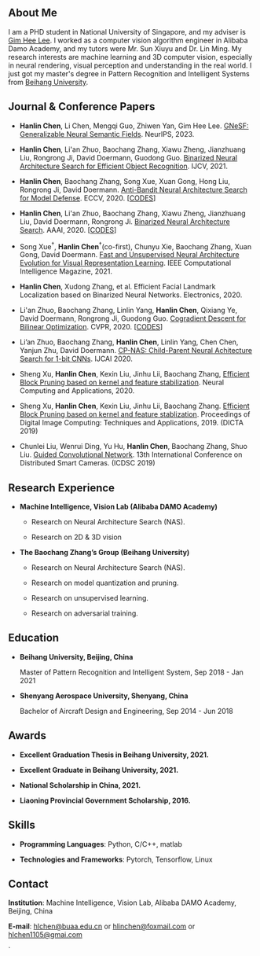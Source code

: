 

## About Me

I am a PHD student in National University of Singapore, and my adviser is [Gim Hee Lee](https://www.comp.nus.edu.sg/~leegh/). I worked as a computer vision algorithm engineer in Alibaba Damo Academy, and my tutors were Mr. Sun Xiuyu and Dr. Lin Ming. My research interests are machine learning and 3D computer vision, especially in neural rendering, visual perception and understanding in the real world. I just got my master's degree in Pattern Recognition and Intelligent Systems from [Beihang University](https://ev.buaa.edu.cn).

<!-- I am currently a computer vision algorithm engineer Alibaba DAMO Academy, and my mentor is Xiuyu Sun and Dr. Ming Lin. My research interests are in machine learning and computer vision, especially in neural architecture search (NAS) and 3D vision. I just obtained my master degree in pattern recognition and intelligent system from [Beihang University](https://www.buaa.edu.cn), searching for NAS. And my supervisor is Prof. [Baochang Zhang](https://scholar.google.com/citations?user=WH0J_34AAAAJ&hl=en). -->

## Journal & Conference Papers

- **Hanlin Chen**, Li Chen, Mengqi Guo, Zhiwen Yan, Gim Hee Lee. [GNeSF: Generalizable Neural Semantic Fields](https://arxiv.org/pdf/2310.15712.pdf). NeurIPS, 2023.

- **Hanlin Chen**, Li'an Zhuo, Baochang Zhang, Xiawu Zheng, Jianzhuang Liu, Rongrong Ji, David Doermann, Guodong Guo. [Binarized Neural Architecture Search for Efficient Object Recognition](https://arxiv.org/pdf/2009.04247.pdf). IJCV, 2021.

- **Hanlin Chen**, Baochang Zhang, Song Xue, Xuan Gong, Hong Liu, Rongrong Ji, David Doermann. [Anti-Bandit Neural Architecture Search for Model Defense](https://arxiv.org/pdf/2008.00698.pdf). ECCV, 2020. [[CODES](https://github.com/bczhangbczhang/ABanditNAS)]

- **Hanlin Chen**, Li'an Zhuo, Baochang Zhang, Xiawu Zheng, Jianzhuang Liu, David Doermann, Rongrong Ji. [Binarized Neural Architecture Search](https://arxiv.org/pdf/1911.10862v1.pdf). AAAI, 2020. [[CODES](https://github.com/bczhangbczhang/BNAS)]

- Song Xue<sup>†</sup>, **Hanlin Chen**<sup>†</sup>(co-first), Chunyu Xie, Baochang Zhang, Xuan Gong, David Doermann. [Fast and Unsupervised Neural Architecture Evolution for Visual Representation Learning](https://ieeexplore.ieee.org/document/9492168). IEEE Computational Intelligence Magazine, 2021.

- **Hanlin Chen**, Xudong Zhang, et al. Efficient Facial Landmark Localization based on Binarized Neural Networks. Electronics, 2020.

- Li'an Zhuo, Baochang Zhang, Linlin Yang, **Hanlin Chen**, Qixiang Ye, David Doermann, Rongrong Ji, Guodong Guo. [Cogradient Descent for Bilinear Optimization](https://openaccess.thecvf.com/content_CVPR_2020/papers/Zhuo_Cogradient_Descent_for_Bilinear_Optimization_CVPR_2020_paper.pdf). CVPR, 2020. [[CODES](https://github.com/bczhangbczhang/CoGD)]


- Li’an Zhuo, Baochang Zhang, **Hanlin Chen**, Linlin Yang, Chen Chen, Yanjun Zhu, David Doermann. [CP-NAS: Child-Parent Neural Achitecture Search for 1-bit CNNs](https://www.ijcai.org/proceedings/2020/0144.pdf). IJCAI 2020.

- Sheng Xu, **Hanlin Chen**, Kexin Liu, Jinhu Lii, Baochang Zhang, [Efficient Block Pruning based on kernel and feature stabilization](https://ieeexplore.ieee.org/document/8946001). Neural Computing and Applications, 2020.

- Sheng Xu, **Hanlin Chen**, Kexin Liu, Jinhu Lii, Baochang Zhang. [Efficient Block Pruning based on kernel and feature stablization](https://ieeexplore.ieee.org/document/8946001). Proceedings of Digital Image Computing: Techniques and Applications, 2019. (DICTA 2019)

- Chunlei Liu, Wenrui Ding, Yu Hu, **Hanlin Chen**, Baochang Zhang, Shuo Liu. [Guided Convolutional Network](https://www.researchgate.net/publication/336051683_Guided_Convolutional_Network). 13th International Conference on Distributed Smart Cameras. (ICDSC 2019)


## Research Experience
* **Machine Intelligence, Vision Lab (Alibaba DAMO Academy)**
  - Research on Neural Architecture Search (NAS).
  
  - Research on 2D & 3D vision


* **The Baochang Zhang’s Group (Beihang University)**
  - Research on Neural Architecture Search (NAS).

  - Research on model quantization and pruning.

  - Research on unsupervised learning.

  - Research on adversarial training.


## Education

* **Beihang University, Beijing, China**

    Master of Pattern Recognition and Intelligent System, Sep 2018 - Jan 2021

* **Shenyang Aerospace University, Shenyang, China**

    Bachelor of Aircraft Design and Engineering, Sep 2014 - Jun 2018

  <!-- |                       |               |
  |:----------------------|--------------:|
  |**Beihang University** | Beijing, China|
  |Master of Pattern Recognition and Intelligent System | Sep 2018 - Present|
  |**Shenyang Aerospace University** | Shenyang, China|
  |Bachelor of Aircraft Design and Engineering | Sep 2014 - Jun 2018| -->

## Awards

* **Excellent Graduation Thesis in Beihang University, 2021.**

* **Excellent Graduate in Beihang University, 2021.**

* **National Scholarship in China, 2021.**
  
* **Liaoning Provincial Government Scholarship, 2016.**

## Skills

<!-- - **TOEFL**: Reading 29/ Listening 27/ Speaking 24/ Writing 27/ Total 107 -->

- **Programming Languages**: Python, C/C++, matlab

- **Technologies and Frameworks**: Pytorch, Tensorflow, Linux

## Contact

**Institution**: Machine Intelligence, Vision Lab, Alibaba DAMO Academy, Beijing, China

<!-- **Address**: Room 1126, New Main Building #E, XueYuan Road No.37, Beihang University, 100191 -->

**E-mail**: [hlchen@buaa.edu.cn](mailto:hlchen@buaa.edu.cn) or [hlinchen@foxmail.com](mailto:hlinchen@foxmail.com) or [hlchen1105@gmai.com](mailto:hlchen1105@gmai.com)

<!-- **Phone**: [+86-17812032728](tel:+86-17812032728) -->



`
